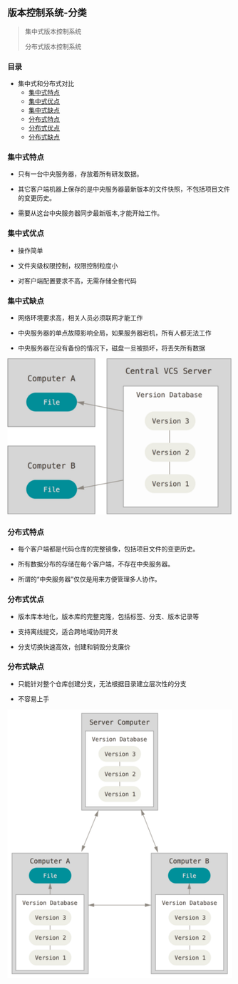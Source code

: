 ## 版本控制系统-分类

> 集中式版本控制系统
>
> 分布式版本控制系统

### 目录
- 集中式和分布式对比
    - [集中式特点](#集中式特点)
    - [集中式优点](#集中式优点)
    - [集中式缺点](#集中式缺点)
    - [分布式特点](#分布式特点)
    - [分布式优点](#分布式优点)
    - [分布式缺点](#分布式缺点)

### 集中式特点

- 只有一台中央服务器，存放着所有研发数据。
    
- 其它客户端机器上保存的是中央服务器最新版本的文件快照，不包括项目文件的变更历史。
    
- 需要从这台中央服务器同步最新版本,才能开始工作。

### 集中式优点

- 操作简单

- 文件夹级权限控制，权限控制粒度小

- 对客户端配置要求不高，无需存储全套代码

### 集中式缺点

- 网络环境要求高，相关人员必须联网才能工作

- 中央服务器的单点故障影响全局，如果服务器宕机，所有人都无法工作

- 中央服务器在没有备份的情况下，磁盘一旦被损坏，将丢失所有数据

![集中式](../其他/images/CentralizedVersionControl.png)

### 分布式特点

- 每个客户端都是代码仓库的完整镜像，包括项目文件的变更历史。
    
- 所有数据分布的存储在每个客户端，不存在中央服务器。
    
- 所谓的“中央服务器”仅仅是用来方便管理多人协作。

### 分布式优点

- 版本库本地化，版本库的完整克隆，包括标签、分支、版本记录等

- 支持离线提交，适合跨地域协同开发

- 分支切换快速高效，创建和销毁分支廉价

### 分布式缺点

- 只能针对整个仓库创建分支，无法根据目录建立层次性的分支

- 不容易上手

![分布式](../其他/images/DistributedVersionControl.png)



